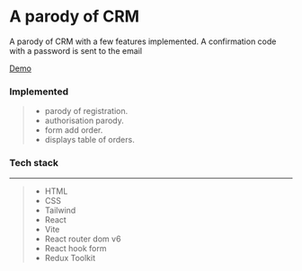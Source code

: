 # A parody of CRM

A parody of CRM with a few features implemented.
A confirmation code with a password is sent to the email

[Demo](https://react-project-alpha-seven.vercel.app/)

### Implemented

> - parody of registration.
> - authorisation parody.
> - form add order.
> - displays table of orders.

### Tech stack

---

> - HTML
> - CSS
> - Tailwind
> - React
> - Vite
> - React router dom v6
> - React hook form
> - Redux Toolkit
